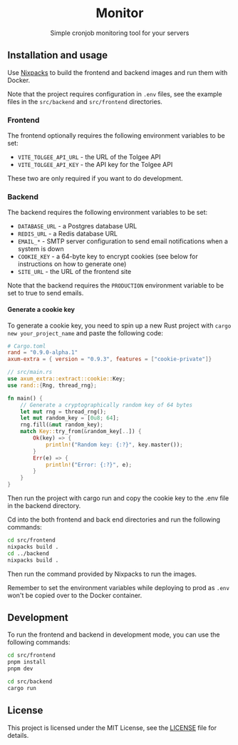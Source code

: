 <div align="center">
  <h1>Monitor</h1>

  Simple cronjob monitoring tool for your servers
</div>

## Installation and usage

Use [Nixpacks](https://nixpacks.com/docs/getting-started)
to build the frontend and backend images and run them with Docker.

Note that the project requires configuration in `.env` files,
see the example files in the `src/backend` and `src/frontend` directories.

### Frontend
The frontend optionally requires the following environment variables to be set:
- `VITE_TOLGEE_API_URL` - the URL of the Tolgee API
- `VITE_TOLGEE_API_KEY` - the API key for the Tolgee API

These two are only required if you want to do development.

### Backend
The backend requires the following environment variables to be set: 
- `DATABASE_URL` - a Postgres database URL
- `REDIS_URL` - a Redis database URL
- `EMAIL_*` - SMTP server configuration to send email notifications when a system is down
- `COOKIE_KEY` - a 64-byte key to encrypt cookies (see below for instructions on how to generate one)
- `SITE_URL` - the URL of the frontend site

Note that the backend requires the `PRODUCTION` environment variable to be set to true to send emails.

#### Generate a cookie key
To generate a cookie key,
you need to spin up a new Rust project with `cargo new your_project_name`
and paste the following code:

```toml
# Cargo.toml
rand = "0.9.0-alpha.1"
axum-extra = { version = "0.9.3", features = ["cookie-private"]}
```

```rust
// src/main.rs
use axum_extra::extract::cookie::Key;
use rand::{Rng, thread_rng};

fn main() {
    // Generate a cryptographically random key of 64 bytes
    let mut rng = thread_rng();
    let mut random_key = [0u8; 64];
    rng.fill(&mut random_key);
    match Key::try_from(&random_key[..]) {
        Ok(key) => {
            println!("Random key: {:?}", key.master());
        }
        Err(e) => {
            println!("Error: {:?}", e);
        }
    }
}
```

Then run the project with cargo run and copy the cookie key to the .env file in the backend directory.

Cd into the both frontend and back end directories and run the following commands:
```bash
cd src/frontend
nixpacks build .
cd ../backend
nixpacks build .
```
Then run the command provided by Nixpacks to run the images.

Remember to set the environment variables
while deploying to prod as `.env` won't be copied over to the Docker container.

## Development

To run the frontend and backend in development mode, you can use the following commands:

```bash
cd src/frontend
pnpm install
pnpm dev
```

```bash
cd src/backend
cargo run
```

## License
This project is licensed under the MIT License, see the [LICENSE](LICENSE) file for details.
